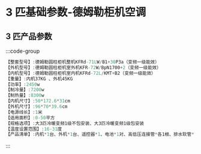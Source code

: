 # 3 匹基础参数-德姆勒柜机空调

## 3 匹产品参数

:::code-group

```c# [变频冷暖]{1}
【整套型号】:德姆勒圆柱柜机整机KFRd-71LW/B1+30P3a（变频一级能效）
【外机型号】:德姆勒圆柱柜机室外机KFR-72W/BpN1700+2（变频一级能效）
【内机型号】:德姆勒圆柱柜机室内机KFRd-72L/KMT+B2（变频一级能效）
【重量】:内机37KG 、外机45KG
【功率】:2450w
【制冷量】:7200w
【制热量】:8300w
【内机尺寸】:50*172.6*31cm
【外机尺寸】:96*70*39.6cm
【电源线长】:1米
【适用面积】:0-50平方
【规格选项】:大3匹冷暖变频1级不包安装、大3匹冷暖变频1级包安装
【温度设置范围】:16-31度
【产品清单】:内机*1台、外机*1台、遥控器*1、电池*1对、高低压连接管*各1根、排水软管*1、包扎带*1卷、内机挂板*1块、穿墙护套*1个
```

:::
